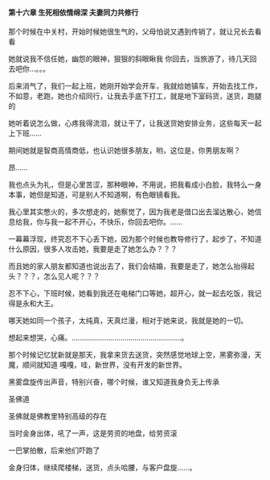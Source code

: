 #### 第十六章 生死相依情绵深 夫妻同力共修行


那个时候在中关村，开始时候她很生气的，父母怕说又遇到传销了，就让兄长去看看

她就说我不信任她，幽怨的眼神，狠狠的斜眼瞅我
你回去，当旅游了，待几天回去吧你…。。。

后来消气了，我们一起上班，她刚开始学会开车，我就给她镇车，开始去找工作，不如意，老跑，她也介绍同行，让我去手底下打工，就是地下室码货，送货，跑腿的

她听着说怎么做，心疼我得流泪，就让干了，让我送货她安排业务，这些每天一起上下班……

期间她就是智商高情商低，也认识她很多朋友，哟，这位是，你男朋友啊？

昂……

我也点头为礼，但是心里苦涩，那种眼神，不用说，把我看成小白脸，我特么一身本事，她但是知道，可是别人不知道啊，有色眼镜看我。

我心里其实憋火的，多次想走的，她察觉了，因为我老是借口出去溜达散心，她信息给我，你与我一起不开心，不快乐，你回去吧你。……


一幕幕浮现，终究忍不下心丢下她，因为那个时候也教导修行了，起步了，不知道什么原因，很多人攻击她，我要是走了她怎么办？？？

而且她的家人朋友都知道也说出去了，我们会结婚，我要是走了，她怎么抬得起头？？？，怎么见人呢？？？

忍不下心，下班时候，她看到我还在电梯门口等她，超开心，就一起去吃饭，我记得是永和大王。

哪天她如同一个孩子，太纯真，天真烂漫，相对于她来说，我就是她的一切。

想起来想哭，心痛。………………………………………………。


那个时候记忆犹新就是那天，我拿来货去送货，突然感觉地球上空，黑雾弥漫，天魔，顺间就知道
嘎嘎，哇，新世界，没有开发的新世界。

黑雾盘旋传出声音，特别兴奋，哪个时候，谁又知道我身负无上传承

圣佛道

圣佛就是佛教里特别高级的存在

当时金身出体，吼了一声，这是劳资的地盘，给劳资滚

一巴掌拍散，后来他们吓跑了

金身归体，继续爬楼梯，送货，点头哈腰，与客户盘旋……。


